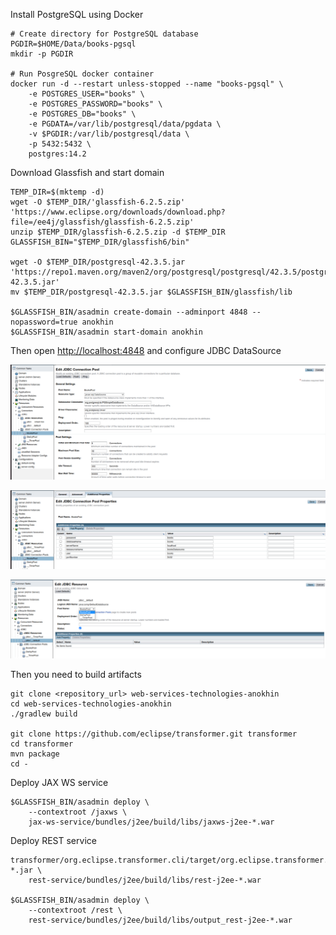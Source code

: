 
Install PostgreSQL using Docker
```shell
# Create directory for PostgreSQL database
PGDIR=$HOME/Data/books-pgsql
mkdir -p PGDIR

# Run PosgreSQL docker container
docker run -d --restart unless-stopped --name "books-pgsql" \
    -e POSTGRES_USER="books" \
    -e POSTGRES_PASSWORD="books" \
    -e POSTGRES_DB="books" \
    -e PGDATA=/var/lib/postgresql/data/pgdata \
    -v $PGDIR:/var/lib/postgresql/data \
    -p 5432:5432 \
    postgres:14.2
```

Download Glassfish and start domain
```shell
TEMP_DIR=$(mktemp -d)
wget -O $TEMP_DIR/'glassfish-6.2.5.zip' 'https://www.eclipse.org/downloads/download.php?file=/ee4j/glassfish/glassfish-6.2.5.zip'
unzip $TEMP_DIR/glassfish-6.2.5.zip -d $TEMP_DIR
GLASSFISH_BIN="$TEMP_DIR/glassfish6/bin"

wget -O $TEMP_DIR/postgresql-42.3.5.jar 'https://repo1.maven.org/maven2/org/postgresql/postgresql/42.3.5/postgresql-42.3.5.jar'
mv $TEMP_DIR/postgresql-42.3.5.jar $GLASSFISH_BIN/glassfish/lib

$GLASSFISH_BIN/asadmin create-domain --adminport 4848 --nopassword=true anokhin
$GLASSFISH_BIN/asadmin start-domain anokhin
```

Then open <http://localhost:4848> and configure JDBC DataSource

![Glassfish Books Pool properties](docs/img/glassfish_books_pool.png)

![Glassfish Books Pool properties](docs/img/glassfish_books_pool_additional_properties.png)

![Glassfish default JDBC resource](docs/img/glassfish_default_jdbc_resource.png)

Then you need to build artifacts
```shell
git clone <repository_url> web-services-technologies-anokhin
cd web-services-technologies-anokhin
./gradlew build

git clone https://github.com/eclipse/transformer.git transformer
cd transformer
mvn package
cd -
```

Deploy JAX WS service
```shell
$GLASSFISH_BIN/asadmin deploy \
    --contextroot /jaxws \
    jax-ws-service/bundles/j2ee/build/libs/jaxws-j2ee-*.war
```

Deploy REST service
```shell
transformer/org.eclipse.transformer.cli/target/org.eclipse.transformer.cli-*.jar \
    rest-service/bundles/j2ee/build/libs/rest-j2ee-*.war
    
$GLASSFISH_BIN/asadmin deploy \
    --contextroot /rest \
    rest-service/bundles/j2ee/build/libs/output_rest-j2ee-*.war
```

